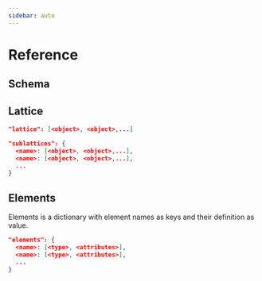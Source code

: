 ```yaml
---
sidebar: auto
---
```


# Reference

## Schema

<schema/>

## Lattice

``` json
"lattice": [<object>, <object>,...]
```

``` json
"sublattices": {
  <name>: [<object>, <object>,...],
  <name>: [<object>, <object>,...],
  ...
}
```

## Elements

Elements is a dictionary with element names as keys and their definition as value.

``` json
"elements": {
  <name>: [<type>, <attributes>],
  <name>: [<type>, <attributes>],
  ...
}
```

<definition-list/>


